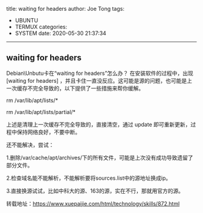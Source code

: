title: waiting for headers
author: Joe Tong
tags:
  - UBUNTU
  - TERMUX
categories:  
  - SYSTEM
date: 2020-05-30 21:37:34
---


## waiting for headers

 
Debian\Unbutu卡在“waiting for headers”怎么办？
在安装软件的过程中，出现 [waiting for headers] ，并且卡住一直没反应。这可能是源的问题，也可能是上一次缓存不完全导致的，以下提供了一些措施来帮你缓解。

rm /var/lib/apt/lists/*

rm /var/lib/apt/lists/partial/*

上述是清理上一次缓存不完全导致的，直接清空，通过 update 即可重新更新，过程中保持网络良好，不要中断。

还不能解决，尝试：

1.删除/var/cache/apt/archives/下的所有文件，可能是上次没有成功导致遗留了部分文件。

2.检查域名能不能解析，不能解析要将sources.list中的源地址换成ip。

3.直接换源试试，比如中科大的源、163的源，实在不行，那就用官方的源。

转载地址：https://www.xuepaijie.com/html/technology/skills/872.html



